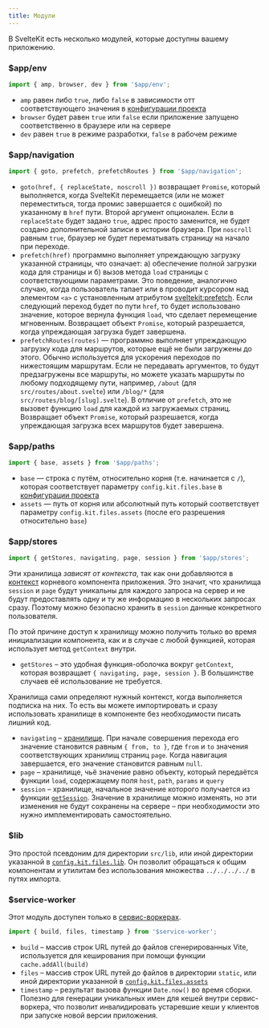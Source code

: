 ```yaml
---
title: Модули
---
```


В SvelteKit есть несколько модулей, которые доступны вашему приложению.

### $app/env

```js
import { amp, browser, dev } from '$app/env';
```

* `amp` равен либо `true`, либо `false` в зависимости отт соответствующего значения в [конфигурации проекта](#конфигурация)
* `browser` будет равен `true` или `false` если приложение запущено соответственно в браузере или на сервере
* `dev` равен `true` в режиме разработки, `false` в рабочем режиме

### $app/navigation

```js
import { goto, prefetch, prefetchRoutes } from '$app/navigation';
```

* `goto(href, { replaceState, noscroll })` возвращает `Promise`, который выполняется, когда SvelteKit перемещается (или не может переместиться, тогда промис завершается с ошибкой) по указанному в `href` пути. Второй аргумент опционален. Если в `replaceState` будет задано `true`, адрес просто заменится, не будет создано дополнительной записи в истории браузера. При `noscroll` равным `true`, браузер не будет перематывать страницу на начало при переходе.
* `prefetch(href)` программно  выполняет упреждающую загрузку указанной страницы, что означает: а) обеспечение полной загрузки кода для страницы и б) вызов метода `load` страницы с соответствующими параметрами. Это поведение, аналогично случаю, когда пользователь тапает или в проводит курсором над элементом `<a>` с установленным атрибутом [sveltekit:prefetch](docs#атрибуты-ссылок-sveltekit-prefetch). Если следующий переход будет по пути `href`, то будет использовано значение, которое вернула функция `load`, что сделает перемещение мгновенным. Возвращает объект `Promise`, который разрешается, когда упреждающая загрузка будет завершена.
* `prefetchRoutes(routes)` — программно выполняет упреждающую загрузку кода для маршрутов, которые ещё не были загружены до этого. Обычно используется для ускорения переходов по нижестоящим маршрутам. Если не передавать аргументов, то будут предзагружены все маршруты, но можете указать маршруты по любому подходящему пути, например, `/about` (для `src/routes/about.svelte`) или `/blog/*` (для `src/routes/blog/[slug].svelte`). В отличие от `prefetch`, это не вызовет функцию `load` для каждой из загружаемых страниц.  Возвращает объект `Promise`, который разрешается, когда упреждающая загрузка всех маршрутов будет завершена.

### $app/paths

```js
import { base, assets } from '$app/paths';
```

* `base` — строка с путём, относительно корня (т.е. начинается с `/`), которая соответствует параметру `config.kit.files.base` в [конфигурации проекта](#конфигурация)
* `assets` — путь от корня или абсолютный путь который соответствует параметру `config.kit.files.assets` (после его разрешения относительно `base`)

### $app/stores

```js
import { getStores, navigating, page, session } from '$app/stores';
```
Эти хранилища _зависят от контекста_, так как они добавляются в [контекст](https://ru.svelte.dev/tutorial/context-api) корневого компонента приложения. Это значит, что хранилища `session` и `page` будут уникальны для каждого запроса на сервер и не будут предоставлять одну и ту же информацию в нескольких запросах сразу. Поэтому можно безопасно хранить в `session` данные конкретного пользователя.

По этой причине доступ к хранилищу можно получить только во время инициализации компонента, как и в случае с любой функцией, которая использует метод `getContext` внутри.

* `getStores` – это удобная функция-оболочка вокруг `getContext`, которая возвращает `{ navigating, page, session }`. В большинстве случаев её использование не требуется.

Хранилища сами определяют нужный контекст, когда выполняется подписка на них. То есть вы можете импортировать и сразу использовать хранилище в компоненте без необходимости писать лишний код.

* `navigating` – [хранилище](https://ru.svelte.dev/tutorial/readable-stores). При начале совершения перехода его значение становится равным `{ from, to }`, где `from` и `to` значения соответствующих хранилищ страниц `page`. Когда навигация завершается, его значение становится равным `null`.
* `page` – хранилище, чьё значение равно объекту, который передаётся функции `load`, содержащему поля `host`, `path`, `params` и `query`
* `session` – хранилище, начальное значение которого получается из функции [`getSession`](#установки-getsession). Значение в хранилище можно изменять, но эти изменения не будут сохранены на сервере – при необходимости это нужно имплементировать самостоятельно.

### $lib

Это простой псевдоним для директории `src/lib`, или иной директории указанной в [`config.kit.files.lib`](#конфигурация). Он позволит обращаться к общим компонентам и утилитам без использования множества `../../../../` в путях импорта.

### $service-worker

Этот модуль доступен только в [сервис-воркерах](#service-workers).

```js
import { build, files, timestamp } from '$service-worker';
```

* `build` – массив строк URL путей до файлов сгенерированных Vite, используется для кеширования при помощи функции `cache.addAll(build)`
* `files` – массив строк URL путей до файлов в директории `static`, или иной директории указанной в [`config.kit.files.assets`](#конфигурация)
* `timestamp` – результат вызова функции `Date.now()` во время сборки. Полезно для генерации уникальных имен для кешей внутри сервис-воркера, что позволит инвалидировать устаревшие кеши у клиентов при запуске новой версии приложения.